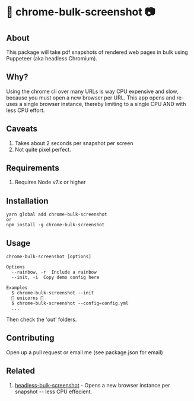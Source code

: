 # 📸 chrome-bulk-screenshot 📷

## About

This package will take pdf snapshots of rendered web pages in bulk using Puppeteer (aka headless Chromium).

## Why?

Using the chrome cli over many URLs is way CPU expensive and slow, because you must open a new browser per URL. This app opens and re-uses a single browser instance, thereby limiting to a single CPU AND with less CPU effort.


## Caveats

1. Takes about 2 seconds per snapshot per screen
1. Not quite pixel perfect.


## Requirements

1. Requires Node v7.x or higher

## Installation

```
yarn global add chrome-bulk-screenshot
or
npm install -g chrome-bulk-screenshot
```

## Usage

```
chrome-bulk-screenshot [options]

Options
  --rainbow, -r  Include a rainbow
  --init, -i  Copy demo config here

Examples
  $ chrome-bulk-screenshot --init
  🌈 unicorns 🌈
  $ chrome-bulk-screenshot --config=config.yml
  ...
```

Then check the 'out' folders.


## Contributing

Open up a pull request or email me (see package.json for email)


## Related

1. [headless-bulk-screenshot](https://github.com/rustyy/headless-bulk-screenshot) - Opens a new browser instance per snapshot -- less CPU effecient.